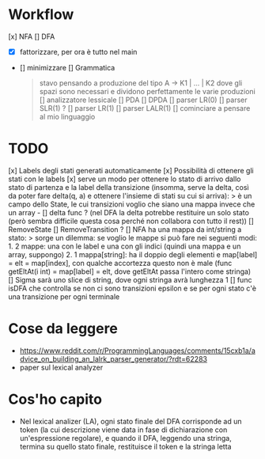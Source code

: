 # Workflow

[x] NFA
[] DFA
- [x] fattorizzare, per ora è tutto nel main
- [] minimizzare
[] Grammatica
    > stavo pensando a produzione del tipo A -> K1 | ... | K2 dove gli spazi sono necessari e dividono perfettamente le varie produzioni
[] analizzatore lessicale
[] PDA
[] DPDA
[] parser LR(0)
[] parser SLR(1) ?
[] parser LR(1)
[] parser LALR(1)
[] cominciare a pensare al mio linguaggio

# TODO

[x] Labels degli stati generati automaticamente
[x] Possibilità di ottenere gli stati con le labels
[x] serve un modo per ottenere lo stato di arrivo dallo stato di partenza e la label della transizione (insomma, serve la delta, così da poter fare delta(q, a) e ottenere l'insieme di stati su cui si arriva):
    > è un campo dello State, le cui transizioni voglio che siano una mappa invece che un array
    - [] delta func ? (nel DFA la delta potrebbe restituire un solo stato (però sembra difficile questa cosa perché non collabora con tutto il rest))
[] RemoveState
[] RemoveTransition ?
[] NFA ha una mappa da int/string a stato:
    > sorge un dilemma: se voglio le mappe si può fare nei seguenti modi:
    1. 2 mappe: una con le label e una con gli indici (quindi una mappa e un array, suppongo)
    2. 1 mappa[string]: ha il doppio degli elementi e map[label] = elt = map[index], con qualche accortezza questo non è male (func getEltAt(i int) = map[label] = elt, dove getEltAt passa l'intero come stringa)
[] Sigma sarà uno slice di string, dove ogni stringa avrà lunghezza 1
[] func isDFA che controlla se non ci sono transizioni epsilon e se per ogni stato c'è una transizione per ogni terminale

# Cose da leggere

- https://www.reddit.com/r/ProgrammingLanguages/comments/15cxb1a/advice_on_building_an_lalrk_parser_generator/?rdt=62283
- paper sul lexical analyzer

# Cos'ho capito

- Nel lexical analizer (LA), ogni stato finale del DFA corrisponde ad un token (la cui descrizione viene data in fase di dichiarazione con un'espressione regolare), e quando il DFA, leggendo una stringa, termina su quello stato finale, restituisce il token e la stringa letta
